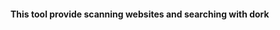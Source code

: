 <html>
<head>
    <meta charset="UTF-8" />
</head>
<body>
<h4 style="texte-align:center;">
This tool provide scanning websites and searching with dork
</h4>
</body>
</html>
